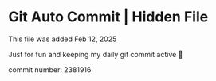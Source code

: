 # Git Auto Commit | Hidden File

This file was added Feb 12, 2025

Just for fun and keeping my daily git commit active 🤪

commit number: 2381916
